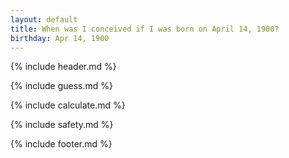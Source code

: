 ```yaml
---
layout: default
title: When was I conceived if I was born on April 14, 1900?
birthday: Apr 14, 1900
---
```


{% include header.md %}

{% include guess.md %}

{% include calculate.md %}

{% include safety.md %}

{% include footer.md %}



